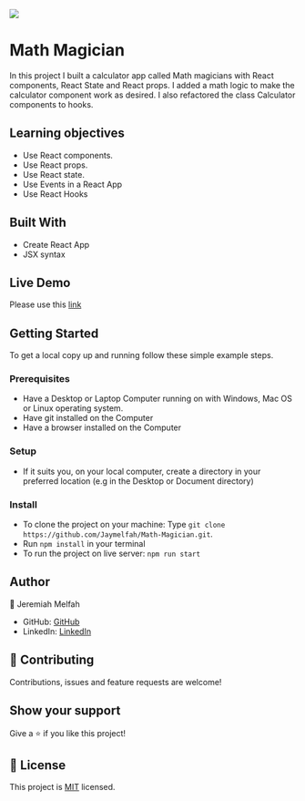 ![](https://img.shields.io/badge/Microverse-blueviolet)

# Math Magician
In this project I built a calculator app called Math magicians with React components, React State and React props. I 
added a math logic to make the calculator component work as desired. I also refactored the class Calculator components to 
hooks.

 ## Learning objectives
- Use React components.
- Use React props.
- Use React state.
- Use Events in a React App
- Use React Hooks

## Built With

- Create React App
- JSX syntax

## Live Demo
Please use this [link](https://chic-blini-714a0e.netlify.app/)

## Getting Started

To get a local copy up and running follow these simple example steps.

### Prerequisites

- Have a Desktop or Laptop Computer running on with Windows, Mac OS or Linux operating system.
- Have git installed on the Computer
- Have a browser installed on the Computer

### Setup

- If it suits you, on your local computer, create a directory in your preferred location (e.g in the Desktop or Document directory)

### Install
- To clone the project on your machine: Type `git clone https://github.com/Jaymelfah/Math-Magician.git`.
- Run `npm install` in your terminal
- To run the project on  live server:
`npm run start`

## Author

👤 Jeremiah Melfah

- GitHub: [GitHub](https://github.com/Jaymelfah)
- LinkedIn: [LinkedIn](https://www.linkedin.com/in/jeremiah-ekow-melfah-a4402a161/)

## 🤝 Contributing

Contributions, issues and feature requests are welcome!

## Show your support

Give a ⭐️ if you like this project!


## 📝 License

This project is [MIT](LICENSE.md) licensed.
